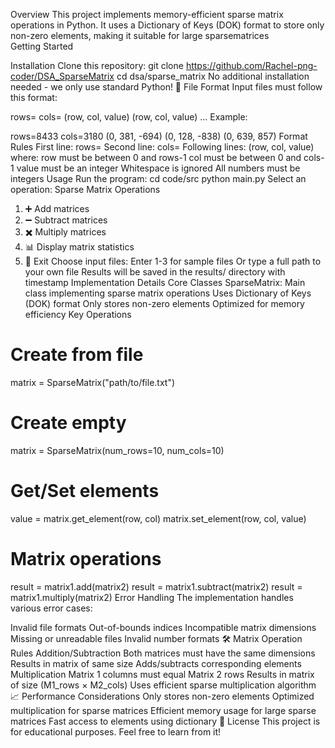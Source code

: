 Overview
This project implements memory-efficient sparse matrix operations in Python. It uses a Dictionary of Keys (DOK) format to store only non-zero elements, making it suitable for large sparsematrices      
Getting Started

Installation
Clone this repository:
git clone <https://github.com/Rachel-png-coder/DSA_SparseMatrix>
cd dsa/sparse_matrix
No additional installation needed - we only use standard Python!
📝 File Format
Input files must follow this format:

rows=<number>
cols=<number>
(row, col, value)
(row, col, value)
...
Example:

rows=8433
cols=3180
(0, 381, -694)
(0, 128, -838)
(0, 639, 857)
Format Rules
First line: rows=<positive integer>
Second line: cols=<positive integer>
Following lines: (row, col, value) where:
row must be between 0 and rows-1
col must be between 0 and cols-1
value must be an integer
Whitespace is ignored
All numbers must be integers
Usage
Run the program:
cd code/src
python main.py
Select an operation:
Sparse Matrix Operations
1. ➕ Add matrices
2. ➖ Subtract matrices
3. ✖️ Multiply matrices
4. 📊 Display matrix statistics
5. 👋 Exit
Choose input files:
Enter 1-3 for sample files
Or type a full path to your own file
Results will be saved in the results/ directory with timestamp
Implementation Details
Core Classes
SparseMatrix: Main class implementing sparse matrix operations
Uses Dictionary of Keys (DOK) format
Only stores non-zero elements
Optimized for memory efficiency
Key Operations
# Create from file
matrix = SparseMatrix("path/to/file.txt")

# Create empty
matrix = SparseMatrix(num_rows=10, num_cols=10)

# Get/Set elements
value = matrix.get_element(row, col)
matrix.set_element(row, col, value)

# Matrix operations
result = matrix1.add(matrix2)
result = matrix1.subtract(matrix2)
result = matrix1.multiply(matrix2)
Error Handling
The implementation handles various error cases:

Invalid file formats
Out-of-bounds indices
Incompatible matrix dimensions
Missing or unreadable files
Invalid number formats
🛠️ Matrix Operation Rules
Addition/Subtraction
Both matrices must have the same dimensions
Results in matrix of same size
Adds/subtracts corresponding elements
Multiplication
Matrix 1 columns must equal Matrix 2 rows
Results in matrix of size (M1_rows × M2_cols)
Uses efficient sparse multiplication algorithm
📈 Performance Considerations
Only stores non-zero elements
Optimized multiplication for sparse matrices
Efficient memory usage for large sparse matrices
Fast access to elements using dictionary
📄 License
This project is for educational purposes. Feel free to learn from it!


